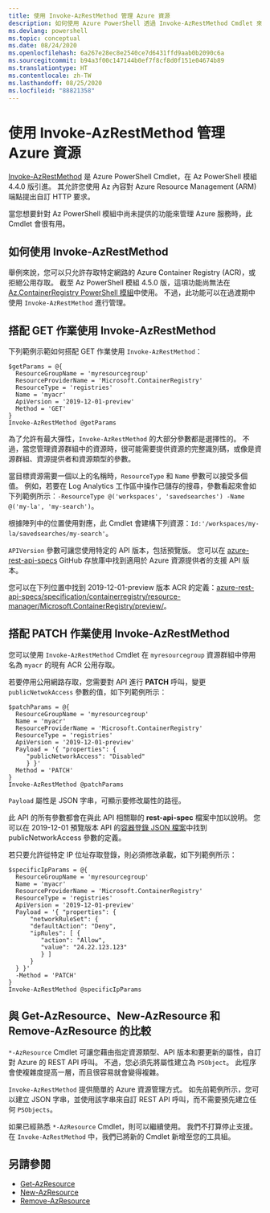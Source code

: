 ```yaml
---
title: 使用 Invoke-AzRestMethod 管理 Azure 資源
description: 如何使用 Azure PowerShell 透過 Invoke-AzRestMethod Cmdlet 來管理資源。
ms.devlang: powershell
ms.topic: conceptual
ms.date: 08/24/2020
ms.openlocfilehash: 6a267e28ec8e2540ce7d6431ffd9aab0b2090c6a
ms.sourcegitcommit: b94a3f00c147144b0ef7f8cf8d0f151e04674b89
ms.translationtype: HT
ms.contentlocale: zh-TW
ms.lasthandoff: 08/25/2020
ms.locfileid: "88821358"
---
```

# <a name="manage-azure-resources-with-invoke-azrestmethod"></a>使用 Invoke-AzRestMethod 管理 Azure 資源

[Invoke-AzRestMethod](/powershell/module/az.accounts/invoke-azrestmethod) 是 Azure PowerShell Cmdlet，在 Az PowerShell 模組 4.4.0 版引進。 其允許您使用 Az 內容對 Azure Resource Management (ARM) 端點提出自訂 HTTP 要求。

當您想要針對 Az PowerShell 模組中尚未提供的功能來管理 Azure 服務時，此 Cmdlet 會很有用。

## <a name="how-to-use-invoke-azrestmethod"></a>如何使用 Invoke-AzRestMethod

舉例來說，您可以只允許存取特定網路的 Azure Container Registry (ACR)，或拒絕公用存取。 截至 Az PowerShell 模組 4.5.0 版，這項功能尚無法在 [Az.ContainerRegistry PowerShell 模組](/powershell/module/Az.ContainerRegistry/)中使用。 不過，此功能可以在過渡期中使用 `Invoke-AzRestMethod` 進行管理。

## <a name="using-invoke-azrestmethod-with-get-operations"></a>搭配 GET 作業使用 Invoke-AzRestMethod

下列範例示範如何搭配 GET 作業使用 `Invoke-AzRestMethod`：

```azurepowershell-interactive
$getParams = @{
  ResourceGroupName = 'myresourcegroup'
  ResourceProviderName = 'Microsoft.ContainerRegistry'
  ResourceType = 'registries'
  Name = 'myacr'
  ApiVersion = '2019-12-01-preview'
  Method = 'GET'
}
Invoke-AzRestMethod @getParams
```

為了允許有最大彈性，`Invoke-AzRestMethod` 的大部分參數都是選擇性的。
不過，當您管理資源群組中的資源時，很可能需要提供資源的完整識別碼，或像是資源群組、資源提供者和資源類型的參數。

當目標資源需要一個以上的名稱時，`ResourceType` 和 `Name` 參數可以接受多個值。 例如，若要在 Log Analytics 工作區中操作已儲存的搜尋，參數看起來會如下列範例所示：`-ResourceType @('workspaces', 'savedsearches') -Name @('my-la', 'my-search')`。

根據陣列中的位置使用對應，此 Cmdlet 會建構下列資源：`Id:'/workspaces/my-la/savedsearches/my-search'`。

`APIVersion` 參數可讓您使用特定的 API 版本，包括預覽版。 您可以在 [azure-rest-api-specs](https://github.com/Azure/azure-rest-api-specs) GitHub 存放庫中找到適用於 Azure 資源提供者的支援 API 版本。

您可以在下列位置中找到 2019-12-01-preview 版本 ACR 的定義：[azure-rest-api-specs/specification/containerregistry/resource-manager/Microsoft.ContainerRegistry/preview/](https://github.com/Azure/azure-rest-api-specs/tree/master/specification/containerregistry/resource-manager/Microsoft.ContainerRegistry/preview)。

## <a name="using-invoke-azrestmethod-with-patch-operations"></a>搭配 PATCH 作業使用 Invoke-AzRestMethod

您可以使用 `Invoke-AzRestMethod` Cmdlet 在 `myresourcegroup` 資源群組中停用名為 `myacr` 的現有 ACR 公用存取。

若要停用公用網路存取，您需要對 API 進行 **PATCH** 呼叫，變更 `publicNetwokAccess` 參數的值，如下列範例所示：

```azurepowershell-interactive
$patchParams = @{
  ResourceGroupName = 'myresourcegroup'
  Name = 'myacr'
  ResourceProviderName = 'Microsoft.ContainerRegistry'
  ResourceType = 'registries'
  ApiVersion = '2019-12-01-preview'
  Payload = '{ "properties": {
     "publicNetworkAccess": "Disabled"
     } }'
  Method = 'PATCH'
}
Invoke-AzRestMethod @patchParams
```

`Payload` 屬性是 JSON 字串，可顯示要修改屬性的路徑。

此 API 的所有參數都會在與此 API 相關聯的 **rest-api-spec** 檔案中加以說明。
您可以在 2019-12-01 預覽版本 API 的[容器登錄 JSON 檔案](https://github.com/Azure/azure-rest-api-specs/blob/2a9da9a79d0a7b74089567ec4f0289f3e0f31bec/specification/containerregistry/resource-manager/Microsoft.ContainerRegistry/preview/2019-12-01-preview/containerregistry.json)中找到 publicNetworkAccess 參數的定義。

若只要允許從特定 IP 位址存取登錄，則必須修改承載，如下列範例所示：

```azurepowershell-interactive
$specificIpParams = @{
  ResourceGroupName = 'myresourcegroup'
  Name = 'myacr'
  ResourceProviderName = 'Microsoft.ContainerRegistry'
  ResourceType = 'registries'
  ApiVersion = '2019-12-01-preview'
  Payload = '{ "properties": {
      "networkRuleSet": {
      "defaultAction": "Deny",
      "ipRules": [ {
         "action": "Allow",
         "value": "24.22.123.123"
         } ]
      }
  } }'
  -Method = 'PATCH'
}
Invoke-AzRestMethod @specificIpParams
```

## <a name="comparison-to-get-azresource-new-azresource-and-remove-azresource"></a>與 Get-AzResource、New-AzResource 和 Remove-AzResource 的比較

`*-AzResource` Cmdlet 可讓您藉由指定資源類型、API 版本和要更新的屬性，自訂對 Azure 的 REST API 呼叫。 不過，您必須先將屬性建立為 `PSObject`。 此程序會使複雜度提高一層，而且很容易就會變得複雜。

`Invoke-AzRestMethod` 提供簡單的 Azure 資源管理方式。 如先前範例所示，您可以建立 JSON 字串，並使用該字串來自訂 REST API 呼叫，而不需要預先建立任何 `PSObjects`。

如果已經熟悉 `*-AzResource` Cmdlet，則可以繼續使用。 我們不打算停止支援。 在 `Invoke-AzRestMethod` 中，我們已將新的 Cmdlet 新增至您的工具組。

## <a name="see-also"></a>另請參閱

* [Get-AzResource](/powershell/module/az.resources/get-azresource)
* [New-AzResource](/powershell/module/az.resources/new-azresource)
* [Remove-AzResource](/powershell/module/az.resources/remove-azresource)
